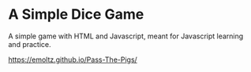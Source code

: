 # A Simple Dice Game
A simple game with HTML and Javascript, meant for Javascript learning and practice.


https://emoltz.github.io/Pass-The-Pigs/

